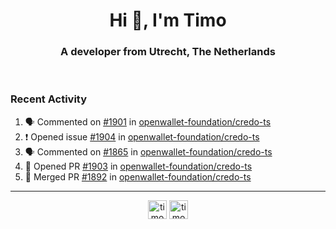 <h1 align="center">Hi 👋, I'm Timo</h1>
<h3 align="center">A developer from Utrecht, The Netherlands</h3>
<br/>
<!-- https://github.com/rahuldkjain/github-profile-readme-generator --!>

<!--  <p align="left"><img src="https://github-readme-stats.vercel.app/api?username=timoglastra&show_icons=true&count_private=true&" alt="timoglastra" /></p> --!>

<!--
Github language stats
<p align="left"><img src="https://github-readme-stats.vercel.app/api/top-langs/?username=timoglastra&layout=compact" alt="timoglastra" /><p>
-->

<!-- Codestats language stats -->
<!-- <p align="left"><img src="https://codestats-readme.vercel.app/api/top-langs/?username=timoglastra&layout=compact&language_count=12" alt="timoglastra" /><p>    --!>
  
<h3>Recent Activity</h3>

<!--START_SECTION:activity-->
1. 🗣 Commented on [#1901](https://github.com/openwallet-foundation/credo-ts/pull/1901#issuecomment-2173647485) in [openwallet-foundation/credo-ts](https://github.com/openwallet-foundation/credo-ts)
2. ❗ Opened issue [#1904](https://github.com/openwallet-foundation/credo-ts/issues/1904) in [openwallet-foundation/credo-ts](https://github.com/openwallet-foundation/credo-ts)
3. 🗣 Commented on [#1865](https://github.com/openwallet-foundation/credo-ts/pull/1865#issuecomment-2171757399) in [openwallet-foundation/credo-ts](https://github.com/openwallet-foundation/credo-ts)
4. 💪 Opened PR [#1903](https://github.com/openwallet-foundation/credo-ts/pull/1903) in [openwallet-foundation/credo-ts](https://github.com/openwallet-foundation/credo-ts)
5. 🎉 Merged PR [#1892](https://github.com/openwallet-foundation/credo-ts/pull/1892) in [openwallet-foundation/credo-ts](https://github.com/openwallet-foundation/credo-ts)
<!--END_SECTION:activity-->

---

<p align="center">
<a href="https://twitter.com/timoglastra" target="blank"><img align="center" src="https://cdn.jsdelivr.net/npm/simple-icons@3.0.1/icons/twitter.svg" alt="timoglastra" height="30" width="30" /></a>
<a href="https://linkedin.com/in/timoglastra" target="blank"><img align="center" src="https://cdn.jsdelivr.net/npm/simple-icons@3.0.1/icons/linkedin.svg" alt="timoglastra" height="30" width="30" /></a>
</p>



